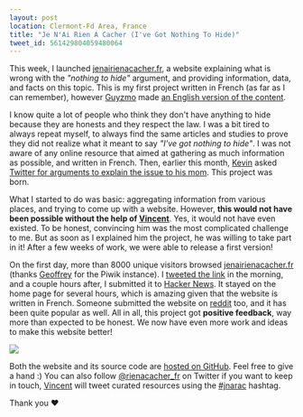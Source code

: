 ```yaml
---
layout: post
location: Clermont-Fd Area, France
title: "Je N'Ai Rien A Cacher (I've Got Nothing To Hide)"
tweet_id: 561429804059480064
---
```


This week, I launched [jenairienacacher.fr](http://jenairienacacher.fr/), a
website explaining what is wrong with the _"nothing to hide"_ argument, and
providing information, data, and facts on this topic. This is my first project
written in French (as far as I can remember), however
[Guyzmo](https://twitter.com/guyzmo) made [an English version of the
content](https://lite5.framapad.org/p/nothing-to-hide).

I know quite a lot of people who think they don't have anything to hide because
they are honests and they respect the law. I was a bit tired to always repeat
myself, to always find the same articles and studies to prove they did not
realize what it meant to say _"I've got nothing to hide"_. I was not aware of
any online resource that aimed at gathering as much information as possible,
and written in French. Then, earlier this month,
[Kevin](https://twitter.com/KPhoen) asked [Twitter for arguments to explain the
issue to his mom](https://twitter.com/KPhoen/status/555080357771345920). This
project was born.

What I started to do was basic: aggregating information from various places, and
trying to come up with a website. However, **this would not have been possible
without the help of [Vincent](https://twitter.com/mazenovi)**. Yes, it would not
have even existed. To be honest, convincing him was the most complicated challenge to
me. But as soon as I explained him the project, he was willing to take part in
it! After a few weeks of work, we were able to release a first version!

On the first day, more than 8000 unique visitors browsed
[jenairienacacher.fr](http://jenairienacacher.fr) (thanks
[Geoffrey](https://twitter.com/ubermuda) for the Piwik instance). I [tweeted the
link](https://twitter.com/couac/status/560732693986824195) in the morning, and a
couple hours after, I submitted it to [Hacker
News](https://news.ycombinator.com/item?id=8965142). It stayed on the home page
for several hours, which is amazing given that the website is written in French.
Someone submitted the website on [reddit](https://www.reddit.com/r/france/) too,
and it has been quite popular as well. All in all, this project got **positive
feedback**, way more than expected to be honest. We now have even more work and
ideas to make this website better!

![](/images/posts/rienacacher-stats.png)

Both the website and its source code are [hosted on
GitHub](https://github.com/willdurand/jenairienacacher.fr). Feel free to give a
hand :) You can also follow
[@rienacacher_fr](https://twitter.com/rienacacher_fr) on Twitter if you want to
keep in touch, [Vincent](https://twitter.com/mazenovi) will tweet curated
resources using the [#jnarac](https://twitter.com/hashtag/jnarac) hashtag.

Thank you &hearts;
